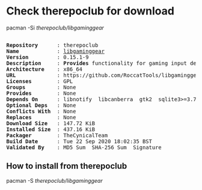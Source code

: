 # Check therepoclub for download

        
pacman -Si *therepoclub/libgaminggear*

<div class="highlight"><pre class="highlight"><text>
<b>Repository</b>      : therepoclub
<b>Name</b>            : <a href='../../x86_64/libgaminggear-0.15.1-9-x86_64.pkg.tar.zst'>libgaminggear</a>
<b>Version</b>         : 0.15.1-9
<b>Description</b>     : <b>Provides</b> functionality for gaming input devices
<b>Architecture</b>    : x86_64
<b>URL</b>             : https://github.com/RoccatTools/libgaminggear
<b>Licenses</b>        : GPL
<b>Groups</b>          : None
<b>Provides</b>        : None
<b>Depends On</b>      : libnotify  libcanberra  gtk2  sqlite3>=3.7  python
<b>Optional Deps</b>   : None
<b>Conflicts With</b>  : None
<b>Replaces</b>        : None
<b>Download Size</b>   : 147.72 KiB
<b>Installed Size</b>  : 437.16 KiB
<b>Packager</b>        : TheCynicalTeam <wayne6324@gmail.com>
<b>Build Date</b>      : Tue 22 Sep 2020 18:02:35 BST
<b>Validated By</b>    : MD5 Sum  SHA-256 Sum  Signature
</text></pre></div>

## How to install from therepoclub

        
pacman -S *therepoclub/libgaminggear*
